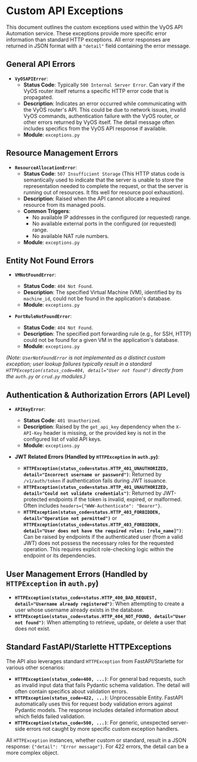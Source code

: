 # Custom API Exceptions

This document outlines the custom exceptions used within the VyOS API Automation service. These exceptions provide more specific error information than standard HTTP exceptions. All error responses are returned in JSON format with a `"detail"` field containing the error message.

## General API Errors

- **`VyOSAPIError`**:
    - **Status Code**: Typically `500 Internal Server Error`. Can vary if the VyOS router itself returns a specific HTTP error code that is propagated.
    - **Description**: Indicates an error occurred while communicating with the VyOS router's API. This could be due to network issues, invalid VyOS commands, authentication failure with the VyOS router, or other errors returned by VyOS itself. The detail message often includes specifics from the VyOS API response if available.
    - **Module**: `exceptions.py`

## Resource Management Errors

- **`ResourceAllocationError`**:
    - **Status Code**: `507 Insufficient Storage` (This HTTP status code is semantically used to indicate that the server is unable to store the representation needed to complete the request, or that the server is running out of resources. It fits well for resource pool exhaustion).
    - **Description**: Raised when the API cannot allocate a required resource from its managed pools.
    - **Common Triggers**:
        - No available IP addresses in the configured (or requested) range.
        - No available external ports in the configured (or requested) range.
        - No available NAT rule numbers.
    - **Module**: `exceptions.py`

## Entity Not Found Errors

- **`VMNotFoundError`**:
    - **Status Code**: `404 Not Found`.
    - **Description**: The specified Virtual Machine (VM), identified by its `machine_id`, could not be found in the application's database.
    - **Module**: `exceptions.py`

- **`PortRuleNotFoundError`**:
    - **Status Code**: `404 Not Found`.
    - **Description**: The specified port forwarding rule (e.g., for SSH, HTTP) could not be found for a given VM in the application's database.
    - **Module**: `exceptions.py`

*(Note: `UserNotFoundError` is not implemented as a distinct custom exception; user lookup failures typically result in a standard `HTTPException(status_code=404, detail="User not found")` directly from the `auth.py` or `crud.py` modules.)*

## Authentication & Authorization Errors (API Level)

- **`APIKeyError`**:
    - **Status Code**: `401 Unauthorized`.
    - **Description**: Raised by the `get_api_key` dependency when the `X-API-Key` header is missing, or the provided key is not in the configured list of valid API keys.
    - **Module**: `exceptions.py`

- **JWT Related Errors (Handled by `HTTPException` in `auth.py`)**:
    - **`HTTPException(status_code=status.HTTP_401_UNAUTHORIZED, detail="Incorrect username or password")`**: Returned by `/v1/auth/token` if authentication fails during JWT issuance.
    - **`HTTPException(status_code=status.HTTP_401_UNAUTHORIZED, detail="Could not validate credentials")`**: Returned by JWT-protected endpoints if the token is invalid, expired, or malformed. Often includes `headers={"WWW-Authenticate": "Bearer"}`.
    - **`HTTPException(status_code=status.HTTP_403_FORBIDDEN, detail="Operation not permitted")`** or **`HTTPException(status_code=status.HTTP_403_FORBIDDEN, detail="User does not have the required roles: [role_name]")`**: Can be raised by endpoints if the authenticated user (from a valid JWT) does not possess the necessary roles for the requested operation. This requires explicit role-checking logic within the endpoint or its dependencies.

## User Management Errors (Handled by `HTTPException` in `auth.py`)

- **`HTTPException(status_code=status.HTTP_400_BAD_REQUEST, detail="Username already registered")`**: When attempting to create a user whose username already exists in the database.
- **`HTTPException(status_code=status.HTTP_404_NOT_FOUND, detail="User not found")`**: When attempting to retrieve, update, or delete a user that does not exist.

## Standard FastAPI/Starlette HTTPExceptions

The API also leverages standard `HTTPException` from FastAPI/Starlette for various other scenarios:
- **`HTTPException(status_code=400, ...)`**: For general bad requests, such as invalid input data that fails Pydantic schema validation. The detail will often contain specifics about validation errors.
- **`HTTPException(status_code=422, ...)`**: Unprocessable Entity. FastAPI automatically uses this for request body validation errors against Pydantic models. The response includes detailed information about which fields failed validation.
- **`HTTPException(status_code=500, ...)`**: For generic, unexpected server-side errors not caught by more specific custom exception handlers.

All `HTTPException` instances, whether custom or standard, result in a JSON response: `{"detail": "Error message"}`. For 422 errors, the detail can be a more complex object.
